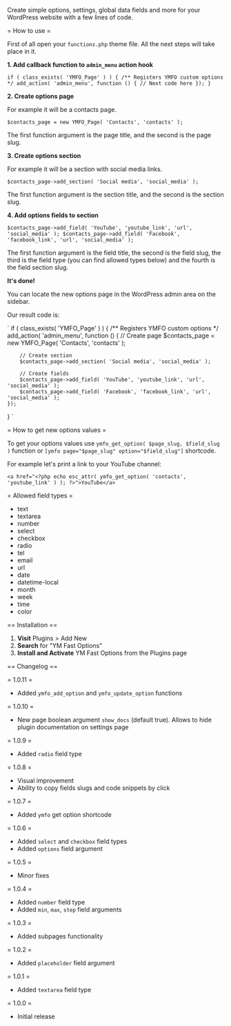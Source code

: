 Create simple options, settings, global data fields and more for your WordPress website with a few lines of code.

= How to use =

First of all open your `functions.php` theme file. All the next steps will take place in it.

**1. Add callback function to `admin_menu` action hook**

`
if ( class_exists( 'YMFO_Page' ) ) {
	/** Registers YMFO custom options */
	add_action( 'admin_menu', function () {
		// Next code here
	});
}
`

**2. Create options page**

For example it will be a contacts page.

`
$contacts_page = new YMFO_Page( 'Contacts', 'contacts' );
`

The first function argument is the page title, and the second is the page slug.

**3. Create options section**

For example it will be a section with social media links.

`
$contacts_page->add_section( 'Social media', 'social_media' );
`

The first function argument is the section title, and the second is the section slug.

**4. Add options fields to section**

`
$contacts_page->add_field( 'YouTube', 'youtube_link', 'url', 'social_media' );
$contacts_page->add_field( 'Facebook', 'facebook_link', 'url', 'social_media' );
`

The first function argument is the field title, the second is the field slug, the third is the field type (you can find allowed types below) and the fourth is the field section slug.

**It's done!**

You can locate the new options page in the WordPress admin area on the sidebar.

Our result code is:

`
if ( class_exists( 'YMFO_Page' ) ) {
	/** Registers YMFO custom options */
	add_action( 'admin_menu', function () {
		// Create page
		$contacts_page = new YMFO_Page( 'Contacts', 'contacts' );

		// Create section
		$contacts_page->add_section( 'Social media', 'social_media' );

		// Create fields
		$contacts_page->add_field( 'YouTube', 'youtube_link', 'url', 'social_media' );
		$contacts_page->add_field( 'Facebook', 'facebook_link', 'url', 'social_media' );
	});
}
`

= How to get new options values =

To get your options values use `ymfo_get_option( $page_slug, $field_slug )` function or `[ymfo page="$page_slug" option="$field_slug"]` shortcode.

For example let's print a link to your YouTube channel:

`
<a href="<?php echo esc_attr( ymfo_get_option( 'contacts', 'youtube_link' ) ); ?>">YouTube</a>
`

= Allowed field types =

- text
- textarea
- number
- select
- checkbox
- radio
- tel
- email
- url
- date
- datetime-local
- month
- week
- time
- color

== Installation ==

1. **Visit** Plugins > Add New
1. **Search** for "YM Fast Options"
1. **Install and Activate** YM Fast Options from the Plugins page

== Changelog ==

= 1.0.11 =
* Added `ymfo_add_option` and `ymfo_update_option` functions

= 1.0.10 =
* New page boolean argument `show_docs` (default true). Allows to hide plugin documentation on settings page

= 1.0.9 =
* Added `radio` field type

= 1.0.8 =
* Visual improvement
* Ability to copy fields slugs and code snippets by click

= 1.0.7 =
* Added `ymfo` get option shortcode

= 1.0.6 =
* Added `select` and `checkbox` field types
* Added `options` field argument

= 1.0.5 =
* Minor fixes

= 1.0.4 =
* Added `number` field type
* Added `min`, `max`, `step` field arguments

= 1.0.3 =
* Added subpages functionality

= 1.0.2 =
* Added `placeholder` field argument

= 1.0.1 =
* Added `textarea` field type

= 1.0.0 =
* Initial release